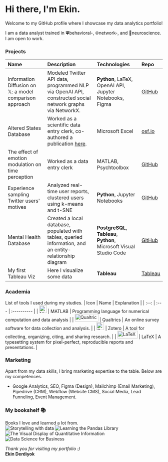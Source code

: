 # Hi there, I'm Ekin.
Welcome to my GitHub profile where I showcase my data analytics portfolio!

I am a data analyst trained in 𝚿behavioral-, 🌐network-, and 🧠neuroscience. I am open to work.

### Projects
| Name | Description | Technologies | Repo |
| :--- | :---------- | :----------- | :--- |
| Information Diffusion on 𝕏: a model comparison approach | Modeled Twitter API data, programmed NLP via OpenAI API, constructed social network graphs via NetworkX. | **Python**, LaTeX, OpenAI API, Jupyter Notebooks, Figma | [GitHub](https://github.com/ekinderdiyok/information-diffusion-on-twitter) |
| Altered States Database | Worked as a scientific data entry clerk, co-authored a publication [here](https://www.nature.com/articles/s41597-022-01822-4). | Microsoft Excel | [osf.io](https://osf.io/8mbru/) |
| The effect of emotion modulation on time perception | Worked as a data entry clerk | MATLAB, Psychtoolbox | [GitHub](https://github.com/ekinderdiyok/the-effect-of-emotion-modulation-on-time-perception) |
| Experience sampling Twitter users' motives | Analyzed real-time user reports, clustered users using k-means and t-SNE | **Python**, Jupyter Notebooks  | [GitHub](https://github.com/ekinderdiyok/experience-sampling-on-twitter) |
| Mental Health Database | Created a local database, populated with tables, queried information, and an entity-relationship diagram | **PostgreSQL**, **Tableau**, **Python**, Microsoft Visual Studio Code | [GitHub](https://github.com/ekinderdiyok/mental-health-database) |
| My first Tableau Viz | Here I visualize some data | **Tableau** | [Tableau](https://public.tableau.com/app/profile/ekinderdiyok) |

### Academia
List of tools I used during my studies.
| Icon | Name | Explanation |
| :--: | :--- | :---------- |
| <a href="https://www.mathworks.com/products/matlab.html" target="_blank" rel="noreferrer"><img src="https://drive.google.com/thumbnail?id=1W6K7dIo9HNwSKdK-E3vTG82gbyA_wbNj" width="24" height="24" alt="MATLAB" /></a> | MATLAB | Programming language for numerical computation and data analysis |
| <a href="https://www.qualtrics.com/" target="_blank" rel="noreferrer"><img src="https://drive.google.com/thumbnail?id=1AR-xLET1ZfoN9dYOIHtgcIqhxqOzx1q5" width="75.13" height="24" alt="Qualtrics" /></a> | Qualtrics | An online survey software for data collection and analysis. |
| <a href="https://zotero.org" target="_blank" rel="noreferrer"><img src="https://drive.google.com/thumbnail?id=1RSC6gGRvJP7Plav_VxMo63zPDjgxlBM5" width="24" height="24" alt="Zotero" /></a> | Zotero | A tool for collecting, organizing, citing, and sharing research. |
| <a href="https://www.latex-project.org" target="_blank" rel="noreferrer"><img src="https://drive.google.com/thumbnail?id=1atInc2l02_mXEaUZo1qwbCR7VVZJFRjG" width="64.8" height="24" alt="LaTeX" /></a> | LaTeX | A typesetting system for pixel-perfect, reproducible reports and presentations. |

### Marketing
Apart from my data skills, I bring marketing expertise to the table. Below are my competences.
- Google Analytics, SEO, Figma (Design), Mailchimp (Email Marketing), Pipedrive (CRM), Webflow (Website CMS), Social Media, Lead Funneling, Event Management.

### My bookshelf 📚
Books I love and learned a lot from. <br>
![Storytelling with data](https://drive.google.com/thumbnail?id=12Awyy36mNOVRb3FgWeBJSwm4HRPemh37) 
![Learning the Pandas Library](https://drive.google.com/thumbnail?id=12npdlqdtQzBsq6JkuMEzAx_AyVtAfSls) 
![The Visual Display of Quantitative Information](https://drive.google.com/thumbnail?id=1LfDjmb6BPx_9_0obdAk-WDbvKyLCIp-Q) 
![Data Science for Business](https://drive.google.com/thumbnail?id=1mEHbUa0YJf6HMzr5V_cUnXj85LkdI1wk)

*Thank you for visiting my portfolio :)* <br>
**Ekin Derdiyok**
